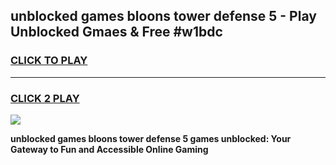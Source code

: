 
## unblocked games bloons tower defense 5 - Play Unblocked Gmaes & Free #w1bdc
<h3>
<a href="https://news.freeplayer.one?title=unblocked_games_bloons_tower_defense_5&ref=26F">CLICK TO PLAY</a></h3>
<hr>

<h3>
<a href="https://news.freeplayer.one?title=unblocked_games_bloons_tower_defense_5&ref=26F">CLICK 2 PLAY</a>
  
</h3>

<a href="https://news.freeplayer.one?title=unblocked_games_bloons_tower_defense_5&ref=26F/"><img src="https://clearcache.store/games.png"></a>


**unblocked games bloons tower defense 5 games unblocked: Your Gateway to Fun and Accessible Online Gaming**
